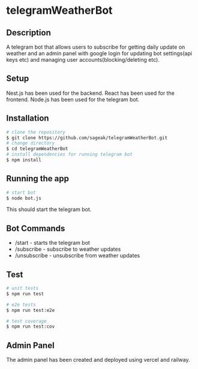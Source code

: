 # telegramWeatherBot

## Description

A telegram bot that allows users to subscribe for getting daily update on weather and an admin panel with google login for updating bot settings(api keys etc) and managing user accounts(blocking/deleting etc).




## Setup

Nest.js has been used for the backend.
React has been used for the frontend.
Node.js has been used for the telegram bot.

## Installation

```bash
# clone the repository
$ git clone https://github.com/sageak/telegramWeatherBot.git
# change directory
$ cd telegramWeatherBot
# install dependencies for running telegram bot
$ npm install
```

## Running the app

```bash
# start bot
$ node bot.js
```

This should start the telegram bot.


## Bot Commands

- /start - starts the telegram bot 
- /subscribe - subscribe to weather updates
- /unsubscribe - unsubscribe from weather updates


## Test

```bash
# unit tests
$ npm run test

# e2e tests
$ npm run test:e2e

# test coverage
$ npm run test:cov
```

## Admin Panel 

The admin panel has been created and deployed using vercel and railway.



